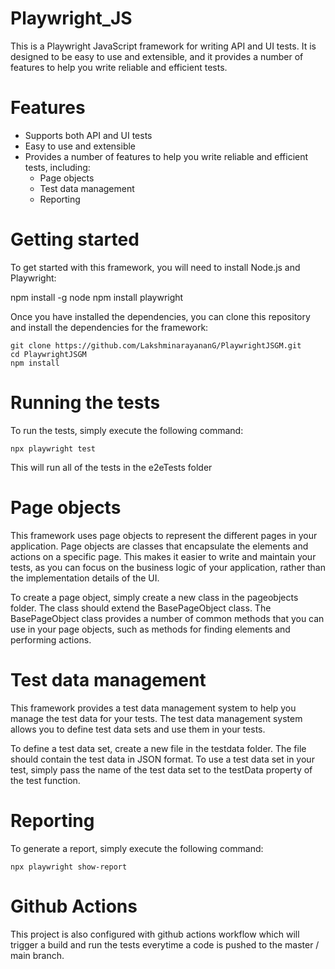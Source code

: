 # Playwright_JS
This is a Playwright JavaScript framework for writing API and UI tests. It is designed to be easy to use and extensible, and it provides a number of features to help you write reliable and efficient tests.

# Features
* Supports both API and UI tests
* Easy to use and extensible
* Provides a number of features to help you write reliable and efficient tests, including:
    * Page objects
    * Test data management
    * Reporting

# Getting started

To get started with this framework, you will need to install Node.js and Playwright:

npm install -g node
npm install playwright

Once you have installed the dependencies, you can clone this repository and install the dependencies for the framework:

```
git clone https://github.com/LakshminarayananG/PlaywrightJSGM.git
cd PlaywrightJSGM
npm install
```

# Running the tests
To run the tests, simply execute the following command:

```
npx playwright test 
```

This will run all of the tests in the e2eTests folder

# Page objects
This framework uses page objects to represent the different pages in your application. Page objects are classes that encapsulate the elements and actions on a specific page. This makes it easier to write and maintain your tests, as you can focus on the business logic of your application, rather than the implementation details of the UI.

To create a page object, simply create a new class in the pageobjects folder. The class should extend the BasePageObject class. The BasePageObject class provides a number of common methods that you can use in your page objects, such as methods for finding elements and performing actions.

# Test data management
This framework provides a test data management system to help you manage the test data for your tests. The test data management system allows you to define test data sets and use them in your tests.

To define a test data set, create a new file in the testdata folder. The file should contain the test data in JSON format. To use a test data set in your test, simply pass the name of the test data set to the testData property of the test function.

# Reporting
To generate a report, simply execute the following command:

```
npx playwright show-report
```

# Github Actions
This project is also configured with github actions workflow which will trigger a build and run the tests everytime a code is pushed to the master / main branch.
